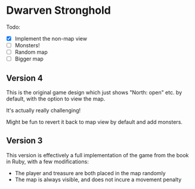 # Dwarven Stronghold

Todo:

- [X] Implement the non-map view
- [ ] Monsters!
- [ ] Random map
- [ ] Bigger map

## Version 4

This is the original game design which just shows "North: open" etc. by
default, with the option to view the map.

It's actually really challenging!

Might be fun to revert it back to map view by default and add monsters.

## Version 3

This version is effectively a full implementation of the game from the book in Ruby, with a few modifications:

* The player and treasure are both placed in the map randomly
* The map is always visible, and does not incure a movement penalty
